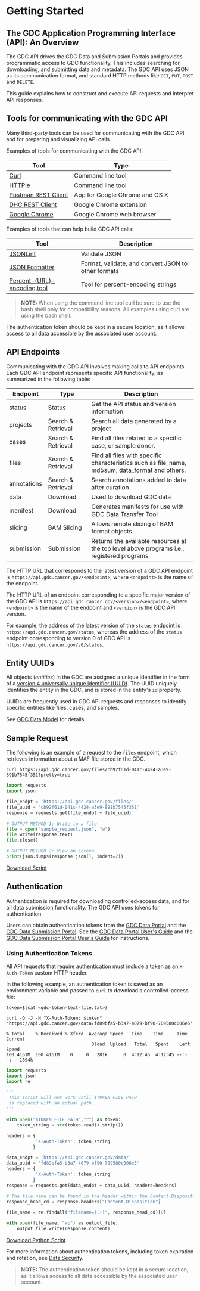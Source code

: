 # Getting Started

## The GDC Application Programming Interface (API): An Overview

The GDC API drives the GDC Data and Submission Portals and provides programmatic access to GDC functionality. This includes searching for, downloading, and submitting data and metadata. The GDC API uses JSON as its communication format, and standard HTTP methods like `GET`, `PUT`, `POST` and `DELETE`.

This guide explains how to construct and execute API requests and interpret API responses.

## Tools for communicating with the GDC API

Many third-party tools can be used for communicating with the GDC API and for preparing and visualizing API calls.

Examples of tools for communicating with the GDC API:

| Tool        | Type     |
| ------------- |-------------|
| [Curl](http://curl.haxx.se/docs/manpage.html) 		| Command line tool |
| [HTTPie](http://httpie.org) 	| Command line tool |
| [Postman REST Client](http://www.getpostman.com/) 														| App for Google Chrome and OS X |
| [DHC REST Client](http://restlet.com/products/dhc/)           | Google Chrome extension |
| [Google Chrome](http://www.google.com/chrome/) 	  | Google Chrome web browser |

Examples of tools that can help build GDC API calls:

| Tool        | Description     |
| ------------- |-------------|
| [JSONLint](http://jsonlint.com/)| Validate JSON |
| [JSON Formatter](http://jsonformatter.org/) | Format, validate, and convert JSON to other formats |
| [Percent-(URL)-encoding tool](https://codebeautify.org/url-encode-string)| Tool for percent-encoding strings |

>**NOTE:** When using the command line tool curl be sure to use the bash shell only for compatibility reasons.  All examples using curl are using the bash shell.  

The authentication token should be kept in a secure location, as it allows access to all data accessible by the associated user account.


## API Endpoints

Communicating with the GDC API involves making calls to API endpoints. Each GDC API endpoint represents specific API functionality, as summarized in the following table:

| Endpoint | Type | Description |
| --- | --- | --- |
| status | Status | Get the API status and version information |
| projects | Search & Retrieval | Search all data generated by a project |
| cases | Search & Retrieval | Find all files related to a specific case, or sample donor. |
| files | Search & Retrieval | Find all files with specific characteristics such as file_name, md5sum, data_format and others. |
| annotations | Search & Retrieval | Search annotations added to data after curation |
| data | Download | Used to download GDC data |
| manifest | Download | Generates manifests for use with GDC Data Transfer Tool |
| slicing | BAM Slicing | Allows remote slicing of BAM format objects |
| submission | Submission | Returns the available resources at the top level above programs i.e., registered programs |

The HTTP URL that corresponds to the latest version of a GDC API endpoint is `https://api.gdc.cancer.gov/<endpoint>`, where `<endpoint>` is the name of the endpoint.

The HTTP URL of an endpoint corresponding to a specific major version of the GDC API is `https://api.gdc.cancer.gov/<version>/<endpoint>`, where `<endpoint>` is the name of the endpoint and `<version>` is the GDC API version.

For example, the address of the latest version of the `status` endpoint is `https://api.gdc.cancer.gov/status`, whereas the address of the `status` endpoint corresponding to version 0 of GDC API is `https://api.gdc.cancer.gov/v0/status`.

## Entity UUIDs

All objects (*entities*) in the GDC are assigned a unique identifier in the form of a [version 4 universally unique identifier (UUID)](https://en.wikipedia.org/wiki/Universally_unique_identifier). The UUID uniquely identifies the entity in the GDC, and is stored in the entity's `id` property.

UUIDs are frequently used in GDC API requests and responses to identify specific entities like files, cases, and samples.

See [GDC Data Model](../../Data/Data_Model/GDC_Data_Model.md) for details.

## Sample Request

The following is an example of a request to the `files` endpoint, which retrieves information about a MAF file stored in the GDC.

``` shell
curl https://api.gdc.cancer.gov/files/cb92f61d-041c-4424-a3e9-891b7545f351?pretty=true
```
``` python
import requests
import json

file_endpt = 'https://api.gdc.cancer.gov/files/'
file_uuid = 'cb92f61d-041c-4424-a3e9-891b7545f351'
response = requests.get(file_endpt + file_uuid)

# OUTPUT METHOD 1: Write to a file.
file = open("sample_request.json", "w")
file.write(response.text)
file.close()

# OUTPUT METHOD 2: View on screen.
print(json.dumps(response.json(), indent=2))
```
[Download Script](scripts/Sample_Request.py)
## Authentication

Authentication is required for downloading controlled-access data, and for all data submission functionality. The GDC API uses tokens for authentication.

Users can obtain authentication tokens from the [GDC Data Portal](https://portal.gdc.cancer.gov) and the [GDC Data Submission Portal](https://portal.gdc.cancer.gov/submission). See the [GDC Data Portal User's Guide](../../Data_Portal/Users_Guide/Repository.md#gdc-authentication-tokens) and the [GDC Data Submission Portal User's Guide](../../Data_Submission_Portal/Users_Guide/Data_Submission_Process.md#authentication) for instructions.

### Using Authentication Tokens

All API requests that require authentication must include a token as an `X-Auth-Token` custom HTTP header.

In the following example, an authentication token is saved as an environment variable and passed to `curl` to download a controlled-access file:

```Shell
token=$(cat <gdc-token-text-file.txt>)

curl -O -J -H "X-Auth-Token: $token" 'https://api.gdc.cancer.gov/data/fd89bfa5-b3a7-4079-bf90-709580c006e5'
```
```Output
% Total    % Received % Xferd  Average Speed   Time    Time     Time  Current
                                Dload  Upload   Total   Spent    Left  Speed
100 4161M  100 4161M    0     0   281k      0  4:12:45  4:12:45 --:--:-- 1894k

```
```Python
import requests
import json
import re

'''
 This script will not work until $TOKEN_FILE_PATH
 is replaced with an actual path.
'''

with open("$TOKEN_FILE_PATH","r") as token:
    token_string = str(token.read().strip())

headers = {
           'X-Auth-Token': token_string
          }

data_endpt = 'https://api.gdc.cancer.gov/data/'
data_uuid = 'fd89bfa5-b3a7-4079-bf90-709580c006e5'
headers = {
           'X-Auth-Token': token_string
          }
response = requests.get(data_endpt + data_uuid, headers=headers)

# The file name can be found in the header within the Content-Disposition key.
response_head_cd = response.headers["Content-Disposition"]

file_name = re.findall("filename=(.+)", response_head_cd)[0]

with open(file_name, "wb") as output_file:
    output_file.write(response.content)
```
[Download Python Script](scripts/Authentication_Tokens.py)


For more information about authentication tokens, including token expiration and rotation, see [Data Security](../../Data/Data_Security/Data_Security.md#authentication-tokens).

>**NOTE:** The authentication token should be kept in a secure location, as it allows access to all data accessible by the associated user account.
